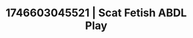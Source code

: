 ---
categories:
- Midnight fantasy
- Erotic photography
- AI-generated
- Cosplay
- NSFW role reversal
- ASMR
- Teasing look
- Hands in hair
image: /assets/images/1746603045521.jpg
layout: post
seo:
  description: Featured content with artistic Scat Fetish, ABDL Play. HD images available.
  keywords: Scat Fetish, ABDL Play
  og_image: /assets/images/1746603045521.jpg
  schema_type: VisualArtwork
tags:
- ABDL Play
- Scat Fetish
- '#1746603045521'
title: 1746603045521 | Scat Fetish ABDL Play
---